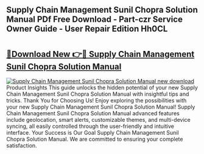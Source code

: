 ## Supply Chain Management Sunil Chopra Solution Manual PDf Free Download - Part-czr Service Owner Guide - User Repair Edition Hh0CL

# <h2><a href="http://bc76583.oget.top/?id=Supply+Chain+Management+Sunil+Chopra+Solution+Manual">🔗Download New 👉🔴 Supply Chain Management Sunil Chopra Solution Manual</a></h2>

[![Supply Chain Management Sunil Chopra Solution Manual new download](https://i.imgur.com/5g1atiW.png)](http://bc76583.oget.top/?id=Supply+Chain+Management+Sunil+Chopra+Solution+Manual)
Product Insights This guide unlocks the hidden potential of your new Supply Chain Management Sunil Chopra Solution Manual with insightful tips and tricks. Thank You for Choosing Us! Enjoy exploring the possibilities with your new Supply Chain Management Sunil Chopra Solution Manual! Supply Chain Management Sunil Chopra Solution Manual advanced features include geolocation, smart alerts, customizable themes, and multi-device syncing, all easily controlled through the user-friendly and intuitive interface. Your Success is Our Goal Supply Chain Management Sunil Chopra Solution Manual. We are committed to ensuring your complete satisfaction.
